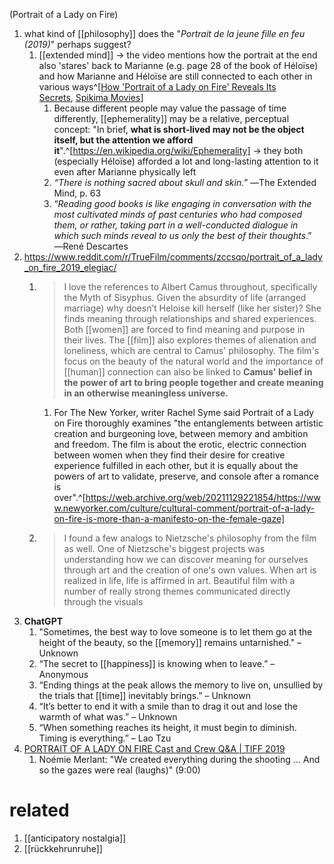 (Portrait of a Lady on Fire)

1. what kind of [[philosophy]] does the "_Portrait de la jeune fille en feu (2019)_" perhaps suggest?
	1. [[extended mind]] → the video mentions how the portrait at the end also 'stares' back to Marianne (e.g. page 28 of the book of Héloïse) and how Marianne and Héloïse are still connected to each other in various ways^[[How 'Portrait of a Lady on Fire' Reveals Its Secrets](https://www.youtube.com/watch?v=wq09zsqgFOc), [Spikima Movies](https://www.youtube.com/@SpikimaMovies)]
		1. Because different people may value the passage of time differently, [[ephemerality]] may be a relative, perceptual concept: "In brief, **what is short-lived may not be the object itself, but the attention we afford it**".^[https://en.wikipedia.org/wiki/Ephemerality] → they both (especially Héloïse) afforded a lot and long-lasting attention to it even after Marianne physically left
		2. _“There is nothing sacred about skull and skin.”_ ―The Extended Mind, p. 63
		3. “_Reading good books is like engaging in conversation with the most cultivated minds of past centuries who had composed them, or rather, taking part in a well-conducted dialogue in which such minds reveal to us only the best of their thoughts_.” ―René Descartes
2. https://www.reddit.com/r/TrueFilm/comments/zccsqo/portrait_of_a_lady_on_fire_2019_elegiac/
	1. >I love the references to Albert Camus throughout, specifically the Myth of Sisyphus. Given the absurdity of life (arranged marriage) why doesn’t Heloise kill herself (like her sister)? She finds meaning through relationships and shared experiences. Both [[women]] are forced to find meaning and purpose in their lives. The [[film]] also explores themes of alienation and loneliness, which are central to Camus' philosophy. The film's focus on the beauty of the natural world and the importance of [[human]] connection can also be linked to **Camus' belief in the power of art to bring people together and create meaning in an otherwise meaningless universe.**
		1. For The New Yorker, writer Rachel Syme said Portrait of a Lady on Fire thoroughly examines "the entanglements between artistic creation and burgeoning love, between memory and ambition and freedom. The film is about the erotic, electric connection between women when they find their desire for creative experience fulfilled in each other, but it is equally about the powers of art to validate, preserve, and console after a romance is over".^[https://web.archive.org/web/20211129221854/https://www.newyorker.com/culture/cultural-comment/portrait-of-a-lady-on-fire-is-more-than-a-manifesto-on-the-female-gaze]
	2. >I found a few analogs to Nietzsche's philosophy from the film as well. One of Nietzsche's biggest projects was understanding how we can discover meaning for ourselves through art and the creation of one's own values. When art is realized in life, life is affirmed in art. Beautiful film with a number of really strong themes communicated directly through the visuals
3. **ChatGPT**
	1. "Sometimes, the best way to love someone is to let them go at the height of the beauty, so the [[memory]] remains untarnished." – Unknown
	2. “The secret to [[happiness]] is knowing when to leave.” – Anonymous
	3. “Ending things at the peak allows the memory to live on, unsullied by the trials that [[time]] inevitably brings.” – Unknown
	4. “It’s better to end it with a smile than to drag it out and lose the warmth of what was.” – Unknown
	5. “When something reaches its height, it must begin to diminish. Timing is everything.” – Lao Tzu
6. [PORTRAIT OF A LADY ON FIRE Cast and Crew Q&A | TIFF 2019](https://www.youtube.com/watch?v=88L8pIEr1nk)
	1. Noémie Merlant: "We created everything during the shooting ... And so the gazes were real (laughs)" (9:00)

# related
1. [[anticipatory nostalgia]]
2. [[rückkehrunruhe]]